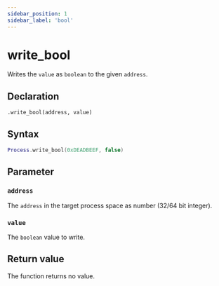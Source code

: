 ```yaml
---
sidebar_position: 1
sidebar_label: 'bool'
---
```


# write_bool

Writes the `value` as `boolean` to the given `address`.

## Declaration

`.write_bool(address, value)`

## Syntax

```lua
Process.write_bool(0xDEADBEEF, false)
```

## Parameter

### `address`

The `address` in the target process space as number (32/64 bit integer).

### `value`

The `boolean` value to write.

## Return value

The function returns no value.
